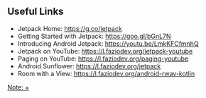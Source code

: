 ## Useful Links



<ul class="useful-links">
<li>Jetpack Home: <a href="https://g.co/jetpack">https://g.co/jetpack</a></li>
<li>Getting Started with Jetpack: <a href="https://goo.gl/bGnL7N">https://goo.gl/bGnL7N</a></li>
<li>Introducing Android Jetpack: <a href="https://youtu.be/LmkKFCfmnhQ">https://youtu.be/LmkKFCfmnhQ</a></li>
<li>Jetpack on YouTube: <a href="https://l.faziodev.org/jetpack-youtube">https://l.faziodev.org/jetpack-youtube</a></li>
<li>Paging on YouTube: <a href="https://l.faziodev.org/paging-youtube">https://l.faziodev.org/paging-youtube</a></li>
<li>Android Sunflower: <a href="https://l.faziodev.org/jetpack">https://l.faziodev.org/jetpack</a></li>
<li>Room with a View: <a href="https://l.faziodev.org/android-rwav-kotlin">https://l.faziodev.org/android-rwav-kotlin</li>
</ul>

Note:
+ 